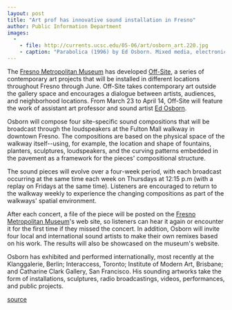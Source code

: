 ```yaml
---
layout: post
title: "Art prof has innovative sound installation in Fresno"
author: Public Information Department
images:
  -
    - file: http://currents.ucsc.edu/05-06/art/osborn_art.220.jpg
    - caption: "Parabolica (1996) by Ed Osborn. Mixed media, electronics, sound, 16 x 22 feet. Photo courtesy of the artist"
---
```


The [Fresno Metropolitan Museum][1] has developed [Off-Site][2], a series of contemporary art projects that will be installed in different locations throughout Fresno through June. Off-Site takes contemporary art outside the gallery space and encourages a dialogue between artists, audiences, and neighborhood locations. From March 23 to April 14, Off-Site will feature the work of assistant art professor and sound artist [Ed Osborn][3].

Osborn will compose four site-specific sound compositions that will be broadcast through the loudspeakers at the Fulton Mall walkway in downtown Fresno. The compositions are based on the physical space of the walkway itself--using, for example, the location and shape of fountains, planters, sculptures, loudspeakers, and the curving patterns embedded in the pavement as a framework for the pieces' compositional structure.

The sound pieces will evolve over a four-week period, with each broadcast occurring at the same time each week on Thursdays at 12:15 p.m (with a replay on Fridays at the same time). Listeners are encouraged to return to the walkway weekly to experience the changing compositions as part of the walkways' spatial environment.

After each concert, a file of the piece will be posted on the [Fresno Metropolitan Museum][1]'s web site, so listeners can hear it again or encounter it for the first time if they missed the concert. In addition, Osborn will invite four local and international sound artists to make their own remixes based on his work. The results will also be showcased on the museum's website.

Osborn has exhibited and performed internationally, most recently at the Klanggalerie, Berlin; Interaccess, Toronto; Institute of Modern Art, Brisbane; and Catharine Clark Gallery, San Francisco. His sounding artworks take the form of installations, sculptures, radio broadcastings, videos, performances, and public projects.

[1]: http://www.fresnomet.org/
[2]: http://www.fresnomet.org/exhibition.html
[3]: http://www.roving.net/

[source](http://www1.ucsc.edu/currents/05-06/03-20/brief-osborn.asp "Permalink to brief-osborn")
